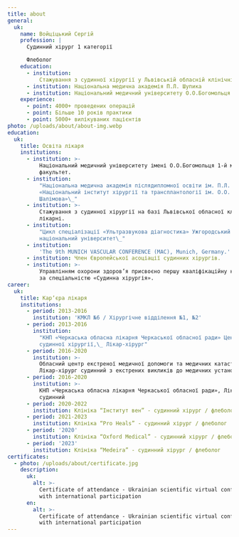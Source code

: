 ```yaml
---
title: about
general:
  uk:
    name: Войціцький Сергій
    profession: |
      Судинний хірург 1 категорії

      Флеболог
    education:
      - institution:
          Стажування з судинної хірургії у Львівській обласній клінічній лікарні
      - institution: Національна медична академія П.Л. Шупика
      - institution: Національний медичний університету О.О.Богомольця
    experience:
      - point: 4000+ проведених операцій
      - point: Більше 10 років практики
      - point: 5000+ вилікуваних пацієнтів
photo: /uploads/about/about-img.webp
education:
  uk:
    title: Освіта лікаря
    institutions:
      - institution: >-
          Національний медичний університету імені О.О.Богомольця 1-й медичний
          факультет.
      - institution:
          "Національна медична академія післядипломної освіти ім. П.Л. Шупика
          «Національний інститут хірургії та трансплантології ім. О.О.
          Шалімова»\_"
      - institution: >-
          Стажування з судинної хірургії на базі Львівської обласної клінічної
          лікарні.
      - institution:
          "Цикл спеціалізації «Ультразвукова діагностика» Ужгородський
          національний університет\_"
      - institution:
          'The 9th MUNICH VASCULAR CONFERENCE (MAC), Munich, Germany.'
      - institution: Член Європейської асоціації судинних хірургів.
      - institution: >-
          Управлінням охорони здоров’я присвоєно першу кваліфікаційну категорію
          за спеціальністю «Судинна хірургія».
career:
  uk:
    title: Карʼєра лікаря
    institutions:
      - period: 2013-2016
        institution: 'КМКЛ №6 / Хірургічне відділення №1, №2'
      - period: 2013-2016
        institution:
          "КНП «Черкаська обласна лікарня Черкаської обласної ради» Центр
          судинної хірургії,\_ Лікар-хірург"
      - period: 2016-2020
        institution: >-
          Обласний центр екстреної медичної допомоги та медичних катастроф,
          Лікар-хірург судинний з екстрених викликів до медичних установ
      - period: 2016-2020
        institution: >-
          КНП «Черкаська обласна лікарня Черкаської обласної ради», Лікар-хірург
          судинний
      - period: 2020-2022
        institution: Клініка “Інститут вен” - судинний хірург / флеболог
      - period: 2021-2023
        institution: Клініка “Pro Heals” - судинний хірург / флеболог
      - period: '2020'
        institution: Клініка “Oxford Medical” - судинний хірург / флеболог
      - period: '2023'
        institution: Клініка “Medeira” - судинний хірург / флеболог
certificates:
  - photo: /uploads/about/certificate.jpg
    description:
      uk:
        alt: >-
          Certificate of attendance - Ukrainian scientific virtual conference
          with international participation
      en:
        alt: >-
          Certificate of attendance - Ukrainian scientific virtual conference
          with international participation
---
```

